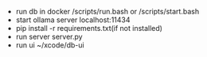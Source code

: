 - run db in docker /scripts/run.bash or /scripts/start.bash
- start ollama server localhost:11434
- pip install -r requirements.txt(if not installed)
- run server server.py
- run ui ~/xcode/db-ui